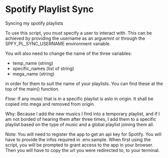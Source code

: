 # Spotify Playlist Sync

Syncing my spotify playlists

To use this script, you must specify a user to interact with.
This can be achieved by providing the username as an arguemnt or through
the SPFY_PL_SYNC_USERNAME environment variable.

You will also need to change the name of the three variables:

- temp_name (string)
- specific_names (list of string)
- mega_name (string)

in order for them to suit the name of your playlists. You can find these
at the top of the main() function.

Flow:
If any music that is in a specific playlist is aslo in origin. It
shall be copied into mega and removed from origin.

Why:
Because I add the new musics I find into a temporary playlist, and if
I am not borded of hearing them after three times, I add them to a specific
playlist based on the type of music and a global playlist joining them all.

Note:
You will need to register the app to get an api key for Spotify. 
You will have to provide the infos required in .env.sample.
When first using the script, you will be prompted to grant access to the app
in your browser. Then you will have to copy the url you were redirected to, to
your terminal.